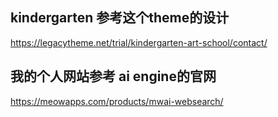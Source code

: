 ## kindergarten 参考这个theme的设计

https://legacytheme.net/trial/kindergarten-art-school/contact/


## 我的个人网站参考 ai engine的官网
https://meowapps.com/products/mwai-websearch/